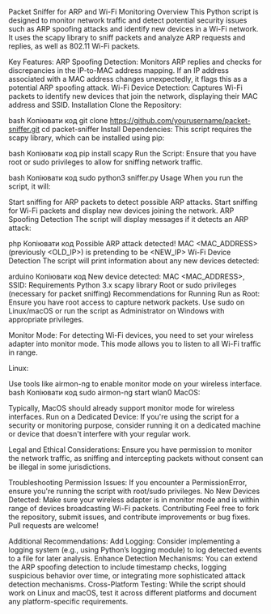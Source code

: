 Packet Sniffer for ARP and Wi-Fi Monitoring
Overview
This Python script is designed to monitor network traffic and detect potential security issues such as ARP spoofing attacks and identify new devices in a Wi-Fi network. It uses the scapy library to sniff packets and analyze ARP requests and replies, as well as 802.11 Wi-Fi packets.

Key Features:
ARP Spoofing Detection: Monitors ARP replies and checks for discrepancies in the IP-to-MAC address mapping. If an IP address associated with a MAC address changes unexpectedly, it flags this as a potential ARP spoofing attack.
Wi-Fi Device Detection: Captures Wi-Fi packets to identify new devices that join the network, displaying their MAC address and SSID.
Installation
Clone the Repository:

bash
Копіювати код
git clone https://github.com/yourusername/packet-sniffer.git
cd packet-sniffer
Install Dependencies: This script requires the scapy library, which can be installed using pip:

bash
Копіювати код
pip install scapy
Run the Script: Ensure that you have root or sudo privileges to allow for sniffing network traffic.

bash
Копіювати код
sudo python3 sniffer.py
Usage
When you run the script, it will:

Start sniffing for ARP packets to detect possible ARP attacks.
Start sniffing for Wi-Fi packets and display new devices joining the network.
ARP Spoofing Detection
The script will display messages if it detects an ARP attack:

php
Копіювати код
Possible ARP attack detected!
MAC <MAC_ADDRESS> (previously <OLD_IP>) is pretending to be <NEW_IP>
Wi-Fi Device Detection
The script will print information about any new devices detected:

arduino
Копіювати код
New device detected: MAC <MAC_ADDRESS>, SSID: <SSID>
Requirements
Python 3.x
scapy library
Root or sudo privileges (necessary for packet sniffing)
Recommendations for Running
Run as Root: Ensure you have root access to capture network packets. Use sudo on Linux/macOS or run the script as Administrator on Windows with appropriate privileges.

Monitor Mode: For detecting Wi-Fi devices, you need to set your wireless adapter into monitor mode. This mode allows you to listen to all Wi-Fi traffic in range.

Linux:

Use tools like airmon-ng to enable monitor mode on your wireless interface.
bash
Копіювати код
sudo airmon-ng start wlan0
MacOS:

Typically, MacOS should already support monitor mode for wireless interfaces.
Run on a Dedicated Device: If you're using the script for a security or monitoring purpose, consider running it on a dedicated machine or device that doesn't interfere with your regular work.

Legal and Ethical Considerations: Ensure you have permission to monitor the network traffic, as sniffing and intercepting packets without consent can be illegal in some jurisdictions.

Troubleshooting
Permission Issues: If you encounter a PermissionError, ensure you're running the script with root/sudo privileges.
No New Devices Detected: Make sure your wireless adapter is in monitor mode and is within range of devices broadcasting Wi-Fi packets.
Contributing
Feel free to fork the repository, submit issues, and contribute improvements or bug fixes. Pull requests are welcome!

Additional Recommendations:
Add Logging: Consider implementing a logging system (e.g., using Python’s logging module) to log detected events to a file for later analysis.
Enhance Detection Mechanisms: You can extend the ARP spoofing detection to include timestamp checks, logging suspicious behavior over time, or integrating more sophisticated attack detection mechanisms.
Cross-Platform Testing: While the script should work on Linux and macOS, test it across different platforms and document any platform-specific requirements.
